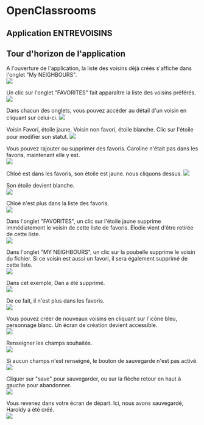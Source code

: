 # OpenClassrooms
  
## Application **ENTREVOISINS**
 

## Tour d'horizon de l'application
A l'ouverture de l'application, la liste des voisins déjà créés s'affiche dans l'onglet "My NEIGHBOURS".  
![](ImagesEntrevoisins/ent05.jpg)  

Un clic sur l'onglet "FAVORITES" fait apparaître la liste des voisins préférés.
![](ImagesEntrevoisins/ent06.jpg)

Dans chacun des onglets, vous pouvez accéder au détail d'un voisin en cliquant sur celui-ci.
![](ImagesEntrevoisins/ent07.jpg)

Voisin Favori, étoile jaune. Voisin non favori, étoile blanche. Clic sur l'étoile pour modifier son statut.
![](ImagesEntrevoisins/ent08.jpg)  

Vous pouvez rajouter ou supprimer des favoris. Caroline n'était pas dans les favoris, maintenant elle y est.  
![](ImagesEntrevoisins/ent09.jpg) 

Chloé est dans les favoris, son étoile est jaune. nous cliquons dessus.
![](ImagesEntrevoisins/ent10.jpg)  

Son étoile devient blanche.  
![](ImagesEntrevoisins/ent11.jpg)

Chloé n'est plus dans la liste des favoris.  
![](ImagesEntrevoisins/ent12.jpg)  

Dans l'onglet "FAVORITES", un clic sur l'étoile jaune supprime immédiatement le voisin de cette liste de favoris.
Elodie vient d'être retirée de cette liste.  
![](ImagesEntrevoisins/ent13.jpg)  

Dans l'onglet "MY NEIGHBOURS", un clic sur la poubelle supprime le voisin du fichier. Si ce voisin est aussi
un favori, il sera également supprimé de cette liste.    
![](ImagesEntrevoisins/ent14.jpg)    

Dans cet exemple, Dan a été supprimé.    
![](ImagesEntrevoisins/ent15.jpg) 

De ce fait, il n'est plus dans les favoris.  
![](ImagesEntrevoisins/ent16.jpg) 

Vous pouvez créer de nouveaux voisins en cliquant sur l'icône bleu, personnage blanc.
Un écran de création devient accessible.  
![](ImagesEntrevoisins/ent17.jpg)  

Renseigner les champs souhaités.  
![](ImagesEntrevoisins/ent18.jpg)  

Si aucun champs n'est renseigné, le bouton de sauvegarde n'est pas activé.  
![](ImagesEntrevoisins/ent21.jpg)  

Cliquer sur "save" pour sauvegarder, ou sur la flèche retour en haut à gauche pour abandonner.  
![](ImagesEntrevoisins/ent19.jpg)  

Vous revenez dans votre écran de départ. Ici, nous avons sauvegardé, Haroldy a été créé.  
![](ImagesEntrevoisins/ent20.jpg)  



